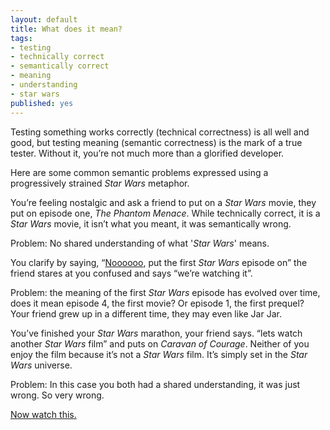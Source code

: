 ```yaml
---
layout: default
title: What does it mean?
tags:
- testing
- technically correct
- semantically correct
- meaning
- understanding
- star wars
published: yes
---
```

Testing something works correctly (technical correctness) is all well and good, but testing meaning (semantic correctness) is the mark of a true tester. Without it, you’re not much more than a glorified developer. 

Here are some common semantic problems expressed using a progressively strained _Star Wars_ metaphor. 

You’re feeling nostalgic and ask a friend to put on a _Star Wars_ movie, they put on episode one, _The Phantom Menace_. While technically correct, it is a _Star Wars_ movie, it isn’t what you meant, it was semantically wrong. 

Problem: No shared understanding of what '*Star Wars*' means. 

You clarify by saying, “[Noooooo](http://www.youtube.com/watch?NR=1&v=WWaLxFIVX1s), put the first _Star Wars_ episode on” the friend stares at you confused and says “we’re watching it”. 

Problem: the meaning of the first _Star Wars_ episode has evolved over time, does it mean episode 4, the first movie? Or episode 1, the first prequel? Your friend grew up in a different time, they may even like Jar Jar. 

You’ve finished your _Star Wars_ marathon, your friend says. “lets watch another _Star Wars_ film” and puts on _Caravan of Courage_. Neither of you enjoy the film because it’s not a _Star Wars_ film. It’s simply set in the _Star Wars_ universe. 

Problem: In this case you both had a shared understanding, it was just wrong. So very wrong.

[Now watch this.](http://www.youtube.com/watch?v=FxKtZmQgxrI)